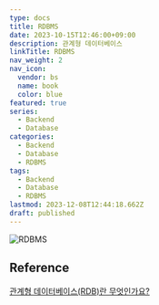 ```yaml
---
type: docs
title: RDBMS
date: 2023-10-15T12:46:00+09:00
description: 관계형 데이터베이스
linkTitle: RDBMS
nav_weight: 2
nav_icon:
  vendor: bs
  name: book
  color: blue
featured: true
series:
  - Backend
  - Database
categories:
  - Backend
  - Database
  - RDBMS
tags:
  - Backend
  - Database
  - RDBMS
lastmod: 2023-12-08T12:44:18.662Z
draft: published
---
```


![RDBMS](/backend/rdbms.png#center "https://en.m.wikipedia.org/wiki/File:RDBMS_structure.png")

## Reference

[관계형 데이터베이스(RDB)란 무엇인가요?](https://yozm.wishket.com/magazine/detail/675/)
